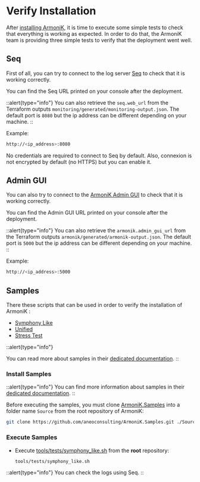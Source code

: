 # Verify Installation

After [installing ArmoniK](./1.deployment.md), it is time to execute some simple tests to check that everything is working as expected. In order to do that, the ArmoniK team is providing three simple tests to verify that the deployment went well.

## Seq

First of all, you can try to connect to the log server [Seq](https://datalust.co/) to check that it is working correctly.

You can find the Seq URL printed on your console after the deployment.

::alert{type="info"}
You can also retrieve the `seq.web_url` from the Terraform outputs `monitoring/generated/monitoring-output.json`. The default port is `8080` but the ip address can be different depending on your machine.
::

Example:

```bash [shell]
http://<ip_address>:8080
```

<!-- TODO: Link 'enable it' with guide about https -->
No credentials are required to connect to Seq by default. Also, connexion is not encrypted by default (no HTTPS) but you can enable it.

## Admin GUI

You can also try to connect to the [ArmoniK Admin GUI](https://aneoconsulting.github.io/ArmoniK.Admin.GUI/) to check that it is working correctly.

You can find the Admin GUI URL printed on your console after the deployment.

<!-- TODO: need to be confirmed -->
::alert{type="info"}
You can also retrieve the `armonik.admin_gui_url` from the Terraform outputs `armonik/generated/armonik-output.json`. The default port is `5000` but the ip address can be different depending on your machine.
::

Example:

```bash [shell]
http://<ip_address>:5000
```

## Samples

<!-- TODO: Create a sample in order to test installation (no more Symphony or DataSynapse) -->
There these scripts that can be used in order to verify the installation of ArmoniK :

* [Symphony Like](https://github.com/aneoconsulting/ArmoniK.Samples/tree/main/tools/tests/symphony_like.sh)
* [Unified](https://github.com/aneoconsulting/ArmoniK.Samples/tree/main/tools/tests/unified_api.sh)
* [Stress Test](https://github.com/aneoconsulting/ArmoniK.Samples/tree/main/tools/tests/stress-tests.sh)

::alert{type="info"}
<!-- TODO: Redirect to a readme -->
You can read more about samples in their [dedicated documentation](https://aneoconsulting.github.io/ArmoniK.Samples/).
::

### Install Samples

::alert{type="info"}
You can find more information about samples in their [dedicated documentation](https://aneoconsulting.github.io/ArmoniK.Samples/).
::

Before executing the samples, you must clone [ArmoniK.Samples](https://github.com/aneoconsulting/ArmoniK.Samples) into a folder name `Source` from the root repository of ArmoniK:

```bash [shell]
git clone https://github.com/aneoconsulting/ArmoniK.Samples.git ./Source/ArmoniK.Samples/
```

### Execute Samples

<!-- TODO: Verify how to execute samples -->
* Execute [tools/tests/symphony_like.sh](https://github.com/aneoconsulting/ArmoniK.Samples/blob/main/tools/tests/symphony_like.sh) from the **root** repository:

  ```bash [shell]
  tools/tests/symphony_like.sh
  ```

::alert{type="info"}
You can check the logs using Seq.
::
